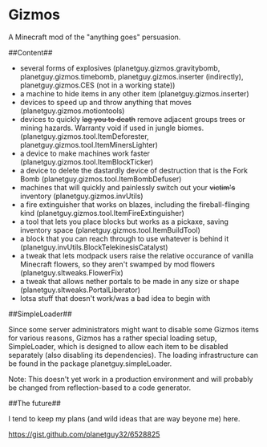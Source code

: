 Gizmos
========

A Minecraft mod of the "anything goes" persuasion.

##Content##
+ several forms of explosives (planetguy.gizmos.gravitybomb, planetguy.gizmos.timebomb, planetguy.gizmos.inserter (indirectly), planetguy.gizmos.CES (not in a working state))
+ a machine to hide items in any other item (planetguy.gizmos.inserter)
+ devices to speed up and throw anything that moves (planetguy.gizmos.motiontools)
+ devices to quickly ~~lag you to death~~ remove adjacent groups trees or mining hazards. Warranty void if used in jungle biomes. (planetguy.gizmos.tool.ItemDeforester, planetguy.gizmos.tool.ItemMinersLighter)
+ a device to make machines work faster (planetguy.gizmos.tool.ItemBlockTicker)
+ a device to delete the dastardly device of destruction that is the Fork Bomb (planetguy.gizmos.tool.ItemBombDefuser)
+ machines that will quickly and painlessly switch out your ~~victim's~~ inventory (planetguy.gizmos.invUtils)
+ a fire extinguisher that works on blazes, including the fireball-flinging kind (planetguy.gizmos.tool.ItemFireExtinguisher)
+ a tool that lets you place blocks but works as a pickaxe, saving inventory space (planetguy.gizmos.tool.ItemBuildTool)
+ a block that you can reach through to use whatever is behind it (planetguy.invUtils.BlockTelekinesisCatalyst)
+ a tweak that lets modpack users raise the relative occurance of vanilla Minecraft flowers, so they aren't swamped by mod flowers (planetguy.sltweaks.FlowerFix)
+ a tweak that allows nether portals to be made in any size or shape (planetguy.sltweaks.PortalLiberator)
+ lotsa stuff that doesn't work/was a bad idea to begin with

##SimpleLoader##

Since some server administrators might want to disable some Gizmos items for various reasons, Gizmos has a rather special loading setup, SimpleLoader, which is designed to allow each item to be disabled separately (also disabling its dependencies). The loading infrastructure can be found in the package planetguy.simpleLoader.

Note: This doesn't yet work in a production environment and will probably be changed from reflection-based to a code generator.

##The future##

I tend to keep my plans (and wild ideas that are way beyone me) here.

https://gist.github.com/planetguy32/6528825
